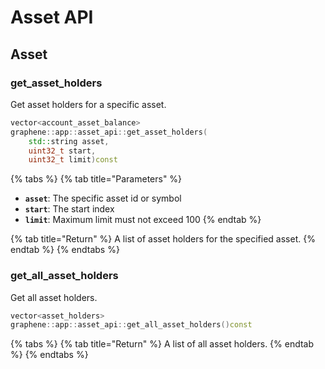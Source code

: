 # Asset API

## Asset

### get\_asset\_holders

Get asset holders for a specific asset.

```cpp
vector<account_asset_balance> 
graphene::app::asset_api::get_asset_holders(
    std::string asset, 
    uint32_t start, 
    uint32_t limit)const
```

{% tabs %}
{% tab title="Parameters" %}
* **`asset`**: The specific asset id or symbol
* **`start`**: The start index
* **`limit`**: Maximum limit must not exceed 100
{% endtab %}

{% tab title="Return" %}
A list of asset holders for the specified asset.
{% endtab %}
{% endtabs %}

### get\_all\_asset\_holders

Get all asset holders.

```cpp
vector<asset_holders> 
graphene::app::asset_api::get_all_asset_holders()const
```

{% tabs %}
{% tab title="Return" %}
A list of all asset holders.
{% endtab %}
{% endtabs %}

